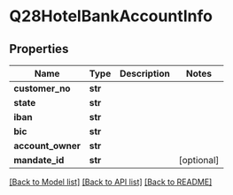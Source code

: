 # Q28HotelBankAccountInfo

## Properties
Name | Type | Description | Notes
------------ | ------------- | ------------- | -------------
**customer_no** | **str** |  | 
**state** | **str** |  | 
**iban** | **str** |  | 
**bic** | **str** |  | 
**account_owner** | **str** |  | 
**mandate_id** | **str** |  | [optional] 

[[Back to Model list]](../README.md#documentation-for-models) [[Back to API list]](../README.md#documentation-for-api-endpoints) [[Back to README]](../README.md)

